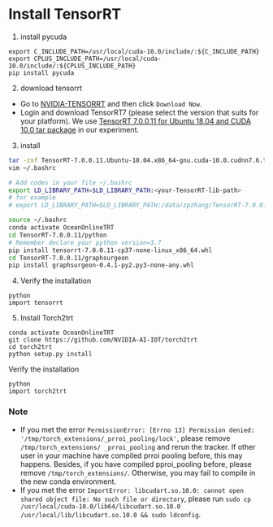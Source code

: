 # Install TensorRT
1) install pycuda
```
export C_INCLUDE_PATH=/usr/local/cuda-10.0/include/:${C_INCLUDE_PATH}
export CPLUS_INCLUDE_PATH=/usr/local/cuda-10.0/include/:${CPLUS_INCLUDE_PATH}
pip install pycuda
```
2) download tensorrt
- Go to [NVIDIA-TENSORRT](https://developer.nvidia.com/tensorrt) and then  click `Download Now`.
- Login and download TensorRT7 (please select the version that suits for your platform). We use [TensorRT 7.0.0.11 for Ubuntu 18.04 and CUDA 10.0 tar package](https://developer.nvidia.com/compute/machine-learning/tensorrt/secure/7.0/7.0.0.11/tars/TensorRT-7.0.0.11.Ubuntu-18.04.x86_64-gnu.cuda-10.0.cudnn7.6.tar.gz) in our experiment.

3) install
```bash
tar -zxf TensorRT-7.0.0.11.Ubuntu-18.04.x86_64-gnu.cuda-10.0.cudnn7.6.tar.gz
vim ~/.bashrc

# Add codes in your file ~/.bashrc
export LD_LIBRARY_PATH=$LD_LIBRARY_PATH:<your-TensorRT-lib-path>
# for example
# export LD_LIBRARY_PATH=$LD_LIBRARY_PATH:/data/zpzhang/TensorRT-7.0.0.11/lib

source ~/.bashrc
conda activate OceanOnlineTRT
cd TensorRT-7.0.0.11/python
# Remember declare your python version=3.7
pip install tensorrt-7.0.0.11-cp37-none-linux_x86_64.whl
cd TensorRT-7.0.0.11/graphsurgeon
pip install graphsurgeon-0.4.1-py2.py3-none-any.whl
```

4) Verify the installation
```
python
import tensorrt
```

5) Install Torch2trt
```
conda activate OceanOnlineTRT
git clone https://github.com/NVIDIA-AI-IOT/torch2trt
cd torch2trt
python setup.py install
```
Verify the installation
```
python
import torch2trt
```




### Note
 - If you met the error `PermissionError: [Errno 13] Permission denied: '/tmp/torch_extensions/_prroi_pooling/lock'`, please remove `/tmp/torch_extensions/ _prroi_pooling` and rerun the tracker. If other user in your machine have compiled prroi pooling before, this may happens. Besides, if you have compiled pproi_pooling before, please remove `/tmp/torch_extensions/`. Otherwise, you may fail to compile in the new conda environment.
- If you met the error `ImportError: libcudart.so.10.0: cannot open shared object file: No such file or directory`, please run `sudo cp /usr/local/cuda-10.0/lib64/libcudart.so.10.0 /usr/local/lib/libcudart.so.10.0 && sudo ldconfig`.
